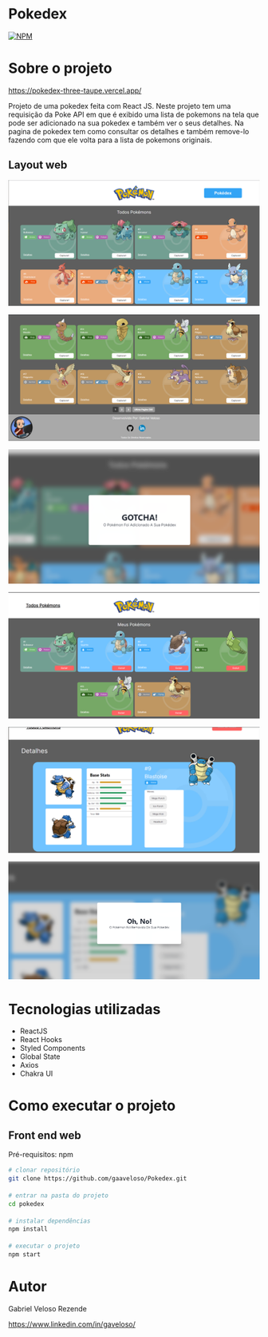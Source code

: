 # Pokedex
[![NPM](https://img.shields.io/npm/l/react)](https://github.com/gaaveloso/Pokedex/blob/master/LICENSE) 

# Sobre o projeto

https://pokedex-three-taupe.vercel.app/

Projeto de uma pokedex feita com React JS. Neste projeto tem uma requisição da Poke API em que é exibido uma lista de pokemons na tela que pode ser adicionado na sua pokedex e também ver o seus detalhes. Na pagina de pokedex tem como consultar os detalhes e também remove-lo fazendo com que ele volta para a lista de pokemons originais.

## Layout web
![Web 1](https://github.com/gaaveloso/Pokedex/blob/master/src/assets/web1.png)

![Web 2](https://github.com/gaaveloso/Pokedex/blob/master/src/assets/web2.png)

![Web 3](https://github.com/gaaveloso/Pokedex/blob/master/src/assets/web3.png)

![Web 4](https://github.com/gaaveloso/Pokedex/blob/master/src/assets/web4.png)

![Web 5](https://github.com/gaaveloso/Pokedex/blob/master/src/assets/web5.png)

![Web 6](https://github.com/gaaveloso/Pokedex/blob/master/src/assets/web6.png)

# Tecnologias utilizadas

- ReactJS
- React Hooks
- Styled Components
- Global State
- Axios
- Chakra UI

# Como executar o projeto

## Front end web
Pré-requisitos: npm 

```bash
# clonar repositório
git clone https://github.com/gaaveloso/Pokedex.git

# entrar na pasta do projeto
cd pokedex

# instalar dependências
npm install

# executar o projeto
npm start
```

# Autor

Gabriel Veloso Rezende

https://www.linkedin.com/in/gaveloso/

